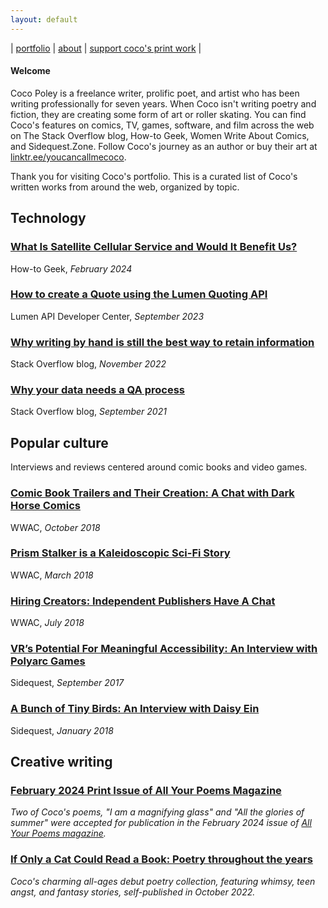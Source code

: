 ```yaml
---
layout: default
---
```


| [portfolio](/index.md) | [about](/about.md) | [support coco's print work](https://www.backerkit.com/call_to_action/7733feca-74ac-4540-a0ae-7074f0541651/landing) |

#### Welcome

Coco Poley is a freelance writer, prolific poet, and artist who has been writing professionally for seven years. When Coco isn't writing poetry and fiction, they are creating some form of art or roller skating. You can find Coco's features on comics, TV, games, software, and film across the web on The Stack Overflow blog, How-to Geek, Women Write About Comics, and Sidequest.Zone. Follow Coco's journey as an author or buy their art at [linktr.ee/youcancallmecoco](http://linktr.ee/youcancallmecoco).

Thank you for visiting Coco's portfolio. This is a curated list of Coco's written works from around the web, organized by topic. 

## Technology

### [What Is Satellite Cellular Service and Would It Benefit Us?](https://www.howtogeek.com/what-is-satellite-cellular-service/)

How-to Geek, _February 2024_

### [How to create a Quote using the Lumen Quoting API](https://developer.lumen.com/apis/quoting#how-tos_create-a-quote)

Lumen API Developer Center, _September 2023_

### [Why writing by hand is still the best way to retain information](https://stackoverflow.blog/2022/11/23/why-writing-by-hand-is-still-the-best-way-to-retain-information/)

Stack Overflow blog, _November 2022_

### [Why your data needs a QA process](https://stackoverflow.blog/2021/09/13/why-your-data-needs-a-qa-process/)

Stack Overflow blog, _September 2021_

## Popular culture
Interviews and reviews centered around comic books and video games. 

### [Comic Book Trailers and Their Creation: A Chat with Dark Horse Comics](https://womenwriteaboutcomics.com/2018/10/dark-horse-talks-trailers/)

WWAC, _October 2018_ 

### [Prism Stalker is a Kaleidoscopic Sci-Fi Story](https://womenwriteaboutcomics.com/2018/03/prism-stalker-kaleidoscopic-sci-fi/)

WWAC, _March 2018_ 

### [Hiring Creators: Independent Publishers Have A Chat](https://womenwriteaboutcomics.com/2018/07/hiring-creators-independent-publishers-have-a-chat/)

WWAC, _July 2018_

### [VR’s Potential For Meaningful Accessibility: An Interview with Polyarc Games](https://sidequest.zone/2017/09/04/vrs-potential-meaningful-accessibility-interview-polyarc-games/)

Sidequest, _September 2017_

### [A Bunch of Tiny Birds: An Interview with Daisy Ein](https://sidequest.zone/2018/01/15/a-bunch-of-tiny-birds-an-interview-with-daisy-ein/)

Sidequest, _January 2018_

## Creative writing

### [February 2024 Print Issue of All Your Poems Magazine](https://www.amazon.com/gp/product/B0CTKBMVR2/ref=ppx_yo_dt_b_asin_title_o00_s00?ie=UTF8&psc=1&fbclid=IwAR2lwxux3jrkE8Ri1LXV44mrg6r-wriTShcBIGXZfO9D8k5Xo1a2_g-u0zQ)

_Two of Coco's poems, "I am a magnifying glass" and "All the glories of summer" were accepted for publication in the February 2024 issue of [All Your Poems magazine](https://allyourpoems.com)._

### [If Only a Cat Could Read a Book: Poetry throughout the years](https://youcancallmecoco.gumroad.com/l/ifonlyacatcouldreadabook)

_Coco's charming all-ages debut poetry collection, featuring whimsy, teen angst, and fantasy stories, self-published in October 2022._
